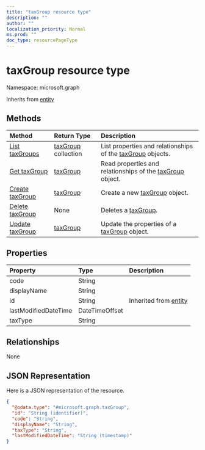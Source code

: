 ```yaml
---
title: "taxGroup resource type"
description: ""
author: ""
localization_priority: Normal
ms.prod: ""
doc_type: resourcePageType
---
```


# taxGroup resource type


Namespace: microsoft.graph




Inherits from [entity](../resources/entity.md)

## Methods
|Method|Return Type|Description|
|:---|:---|:---|
|[List taxGroups](../api/taxgroup-list.md)|[taxGroup](../resources/taxgroup.md) collection|List properties and relationships of the [taxGroup](../resources/taxgroup.md) objects.|
|[Get taxGroup](../api/taxgroup-get.md)|[taxGroup](../resources/taxgroup.md)|Read properties and relationships of the [taxGroup](../resources/taxgroup.md) object.|
|[Create taxGroup](../api/taxgroup-create.md)|[taxGroup](../resources/taxgroup.md)|Create a new [taxGroup](../resources/taxgroup.md) object.|
|[Delete taxGroup](../api/taxgroup-delete.md)|None|Deletes a [taxGroup](../resources/taxgroup.md).|
|[Update taxGroup](../api/taxgroup-update.md)|[taxGroup](../resources/taxgroup.md)|Update the properties of a [taxGroup](../resources/taxgroup.md) object.|

## Properties
|Property|Type|Description|
|:---|:---|:---|
|code|String||
|displayName|String||
|id|String| Inherited from [entity](../resources/entity.md)|
|lastModifiedDateTime|DateTimeOffset||
|taxType|String||

## Relationships
None

## JSON Representation
Here is a JSON representation of the resource.
<!-- {
  "blockType": "resource",
  "keyProperty": "id",
  "@odata.type": "microsoft.graph.taxGroup",
  "baseType": "microsoft.graph.entity",
  "openType": false
}
-->
``` json
{
  "@odata.type": "#microsoft.graph.taxGroup",
  "id": "String (identifier)",
  "code": "String",
  "displayName": "String",
  "taxType": "String",
  "lastModifiedDateTime": "String (timestamp)"
}
```


